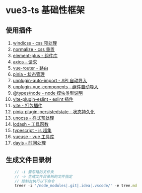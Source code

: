 # vue3-ts 基础性框架

## 使用插件

1. [windicss - css 预处理](https://cn.windicss.org/)
2. [normalize - css 重置](https://www.npmjs.com/package/normalize.css)
3. [element-plus - 组件库](https://element-plus.org/zh-CN/)
4. [axios - 请求](https://axios-http.com/zh/)
5. [vue-router - 路由](https://router.vuejs.org/zh/)
6. [pinia - 状态管理](https://pinia.vuejs.org/zh/)
7. [unplugin-auto-import - API 自动导入](https://www.npmjs.com/package/unplugin-auto-import)
8. [unplugin-vue-components - 组件自动导入](https://www.npmjs.com/package/unplugin-vue-components)
9. [@types/node - node 模块类型说明](https://www.npmjs.com/package/@types/node)
10. [vite-plugin-eslint - eslint 插件](https://www.npmjs.com/package/vite-plugin-eslint)
11. [vite - 打包插件](https://vitejs.cn/vite3-cn/)
12. [pinia-plugin-persistedstate - 状态持久化](https://prazdevs.github.io/pinia-plugin-persistedstate/zh/)
13. [unocss - 样式预处理](https://unocss.dev/)
14. [lodash - 工具函数](https://www.lodashjs.com/)
15. [typescript - js 超集](https://www.typescriptlang.org/zh/docs/handbook/typescript-from-scratch.html)
16. [vueuse - vue 工具库](https://vueuse.org/)
17. [dayjs - 时间处理](https://day.js.org/zh-CN/)

## 生成文件目录树

```js
    // -i 要忽略的文件夹
    // -e 生成文件目录树的文件指定
    // 控制台执行以下命令
    treer -i '/node_modules|.git|.idea|.vscode/' -e tree.md
```
